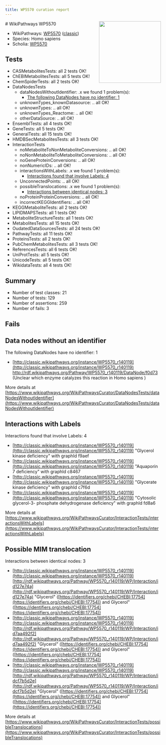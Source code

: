 ```yaml
---
title: WP5570 curation report
---
```


<img style="float: right; width: 200px" src="https://upload.wikimedia.org/wikipedia/commons/thumb/8/83/Wplogo_with_text_500.png/640px-Wplogo_with_text_500.png" />
# WikiPathways WP5570

* WikiPathways: [WP5570](https://wikipathways.org/pathways/WP5570) ([classic](https://classic.wikipathways.org/instance/WP5570))
* Species: Homo sapiens
* Scholia: [WP5570](https://scholia.toolforge.org/wikipathways/WP5570)
## Tests
* CASMetabolitesTests: all 2 tests OK!
* ChEBIMetabolitesTests: all 5 tests OK!
* ChemSpiderTests: all 2 tests OK!
* DataNodesTests
    * dataNodesWithoutIdentifier: .x we found 1 problem(s):
        * [The following DataNodes have no identifier: 1](#d2d32fa0)
    * unknownTypes_knownDatasource: .. all OK!
    * unknownTypes: .. all OK!
    * unknownTypes_Reactome: .. all OK!
    * otherDataSource: .. all OK!
* EnsemblTests: all 4 tests OK!
* GeneTests: all 5 tests OK!
* GeneralTests: all 15 tests OK!
* HMDBSecMetabolitesTests: all 3 tests OK!
* InteractionTests
    * noMetaboliteToNonMetaboliteConversions: .. all OK!
    * noNonMetaboliteToMetaboliteConversions: .. all OK!
    * noGeneProteinConversions: .. all OK!
    * nonNumericIDs: .. all OK!
    * interactionsWithLabels: .x we found 1 problem(s):
        * [Interactions found that involve Labels: 4](#630d267b)
    * UnconnectedPoints: .. all OK!
    * possibleTranslocations: .x we found 1 problem(s):
        * [Interactions between identical nodes: 3](#1c118208)
    * noProteinProteinConversions: .. all OK!
    * incorrectKEGGIdentifiers: .. all OK!
* KEGGMetaboliteTests: all 2 tests OK!
* LIPIDMAPSTests: all 1 tests OK!
* MetaboliteStructureTests: all 1 tests OK!
* MetabolitesTests: all 15 tests OK!
* OudatedDataSourcesTests: all 24 tests OK!
* PathwayTests: all 11 tests OK!
* ProteinsTests: all 2 tests OK!
* PubChemMetabolitesTests: all 3 tests OK!
* ReferencesTests: all 6 tests OK!
* UniProtTests: all 5 tests OK!
* UnicodeTests: all 5 tests OK!
* WikidataTests: all 4 tests OK!


## Summary

* Number of test classes: 21
* Number of tests: 129
* Number of assertions: 259
* Number of fails: 3

## Fails

<a name="d2d32fa0" />

## Data nodes without an identifier

The following DataNodes have no identifier: 1

* [http://classic.wikipathways.org/instance/WP5570_r140119](http://classic.wikipathways.org/instance/WP5570_r140119) http://rdf.wikipathways.org/Pathway/WP5570_r140119/DataNode/f0d73 (Unclear which enzyme 
catalyzes this reaction in 
Homo sapiens
)


More details at [https://www.wikipathways.org/WikiPathwaysCurator/DataNodesTests/dataNodesWithoutIdentifier](https://www.wikipathways.org/WikiPathwaysCurator/DataNodesTests/dataNodesWithoutIdentifier)

<a name="630d267b" />

## Interactions with Labels

Interactions found that involve Labels: 4

* [http://classic.wikipathways.org/instance/WP5570_r140119](http://classic.wikipathways.org/instance/WP5570_r140119) "Glycerol kinase
deficiency" with graphId f9aef
* [http://classic.wikipathways.org/instance/WP5570_r140119](http://classic.wikipathways.org/instance/WP5570_r140119) "Aquaporin 7
deficiency" with graphId c8467
* [http://classic.wikipathways.org/instance/WP5570_r140119](http://classic.wikipathways.org/instance/WP5570_r140119) "Glycerate kinase 
deficiency" with graphId c7f6d
* [http://classic.wikipathways.org/instance/WP5570_r140119](http://classic.wikipathways.org/instance/WP5570_r140119) "Cytosolic glycerol-3-
phosphate
dehydrogenase
deficiency" with graphId fd8a6


More details at [https://www.wikipathways.org/WikiPathwaysCurator/InteractionTests/interactionsWithLabels](https://www.wikipathways.org/WikiPathwaysCurator/InteractionTests/interactionsWithLabels)

<a name="1c118208" />

## Possible MIM translocation

Interactions between identical nodes: 3

* [http://classic.wikipathways.org/instance/WP5570_r140119](http://classic.wikipathways.org/instance/WP5570_r140119) [http://rdf.wikipathways.org/Pathway/WP5570_r140119/WP/Interaction/id127e74a](http://rdf.wikipathways.org/Pathway/WP5570_r140119/WP/Interaction/id127e74a) "Glycerol" ([https://identifiers.org/chebi/CHEBI:17754](https://identifiers.org/chebi/CHEBI:17754)) and 
Glycerol" ([https://identifiers.org/chebi/CHEBI:17754](https://identifiers.org/chebi/CHEBI:17754))
* [http://classic.wikipathways.org/instance/WP5570_r140119](http://classic.wikipathways.org/instance/WP5570_r140119) [http://rdf.wikipathways.org/Pathway/WP5570_r140119/WP/Interaction/id7aa492f2](http://rdf.wikipathways.org/Pathway/WP5570_r140119/WP/Interaction/id7aa492f2) "Glycerol" ([https://identifiers.org/chebi/CHEBI:17754](https://identifiers.org/chebi/CHEBI:17754)) and 
Glycerol" ([https://identifiers.org/chebi/CHEBI:17754](https://identifiers.org/chebi/CHEBI:17754))
* [http://classic.wikipathways.org/instance/WP5570_r140119](http://classic.wikipathways.org/instance/WP5570_r140119) [http://rdf.wikipathways.org/Pathway/WP5570_r140119/WP/Interaction/idcf7b5d2e](http://rdf.wikipathways.org/Pathway/WP5570_r140119/WP/Interaction/idcf7b5d2e) "Glycerol" ([https://identifiers.org/chebi/CHEBI:17754](https://identifiers.org/chebi/CHEBI:17754)) and 
Glycerol" ([https://identifiers.org/chebi/CHEBI:17754](https://identifiers.org/chebi/CHEBI:17754))


More details at [https://www.wikipathways.org/WikiPathwaysCurator/InteractionTests/possibleTranslocations](https://www.wikipathways.org/WikiPathwaysCurator/InteractionTests/possibleTranslocations)

